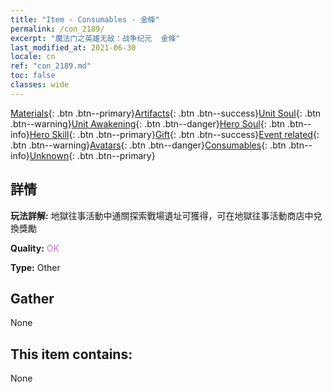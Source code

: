 ```yaml
---
title: "Item - Consumables - 金條"
permalink: /con_2189/
excerpt: "魔法门之英雄无敌：战争纪元  金條"
last_modified_at: 2021-06-30
locale: cn
ref: "con_2189.md"
toc: false
classes: wide
---
```

 [Materials](/ItemsCN/){: .btn .btn--primary}[Artifacts](/ItemsCN/Artifacts/){: .btn .btn--success}[Unit Soul](/ItemsCN/UnitSoul/){: .btn .btn--warning}[Unit Awakening](/ItemsCN/UnitAwakening/){: .btn .btn--danger}[Hero Soul](/ItemsCN/HeroSoul/){: .btn .btn--info}[Hero Skill](/ItemsCN/HeroSkill/){: .btn .btn--primary}[Gift](/ItemsCN/Gift/){: .btn .btn--success}[Event related](/ItemsCN/Events/){: .btn .btn--warning}[Avatars](/ItemsCN/Avatars/){: .btn .btn--danger}[Consumables](/ItemsCN/Consumables/){: .btn .btn--info}[Unknown](/ItemsCN/Unknown/){: .btn .btn--primary}

## 詳情
 **玩法詳解:** 地獄往事活動中通關探索戰場遺址可獲得，可在地獄往事活動商店中兌換獎勵

 **Quality:** <span style="color: #DA70D6">OK</span>

 **Type:** Other

## Gather

  None

## This item contains:

  None

